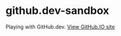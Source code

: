 # github.dev-sandbox
Playing with GitHub.dev.
[View GitHub.IO site](https://richRemer.github.io/github.dev-sandbox)